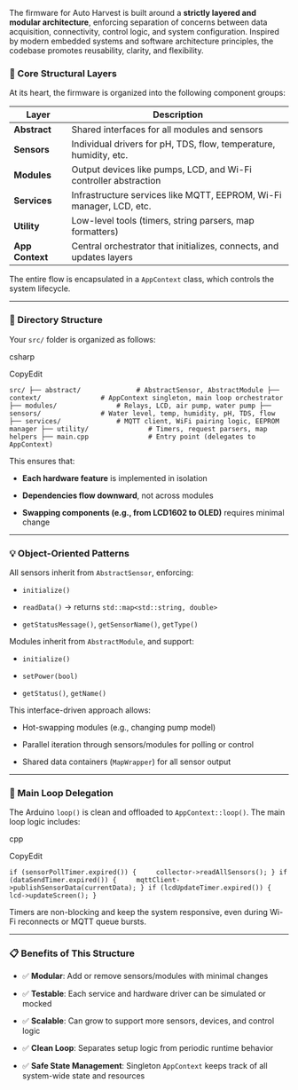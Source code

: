 The firmware for Auto Harvest is built around a **strictly layered and modular architecture**, enforcing separation of concerns between data acquisition, connectivity, control logic, and system configuration. Inspired by modern embedded systems and software architecture principles, the codebase promotes reusability, clarity, and flexibility.

### 🧱 Core Structural Layers

At its heart, the firmware is organized into the following component groups:

|Layer|Description|
|---|---|
|**Abstract**|Shared interfaces for all modules and sensors|
|**Sensors**|Individual drivers for pH, TDS, flow, temperature, humidity, etc.|
|**Modules**|Output devices like pumps, LCD, and Wi-Fi controller abstraction|
|**Services**|Infrastructure services like MQTT, EEPROM, Wi-Fi manager, LCD, etc.|
|**Utility**|Low-level tools (timers, string parsers, map formatters)|
|**App Context**|Central orchestrator that initializes, connects, and updates layers|

The entire flow is encapsulated in a `AppContext` class, which controls the system lifecycle.

---

### 📂 Directory Structure

Your `src/` folder is organized as follows:

csharp

CopyEdit

`src/ ├── abstract/              # AbstractSensor, AbstractModule ├── context/               # AppContext singleton, main loop orchestrator ├── modules/               # Relays, LCD, air pump, water pump ├── sensors/               # Water level, temp, humidity, pH, TDS, flow ├── services/              # MQTT client, WiFi pairing logic, EEPROM manager ├── utility/               # Timers, request parsers, map helpers ├── main.cpp               # Entry point (delegates to AppContext)`

This ensures that:

- **Each hardware feature** is implemented in isolation
    
- **Dependencies flow downward**, not across modules
    
- **Swapping components (e.g., from LCD1602 to OLED)** requires minimal change
    

---

### 💡 Object-Oriented Patterns

All sensors inherit from `AbstractSensor`, enforcing:

- `initialize()`
    
- `readData()` → returns `std::map<std::string, double>`
    
- `getStatusMessage()`, `getSensorName()`, `getType()`
    

Modules inherit from `AbstractModule`, and support:

- `initialize()`
    
- `setPower(bool)`
    
- `getStatus()`, `getName()`
    

This interface-driven approach allows:

- Hot-swapping modules (e.g., changing pump model)
    
- Parallel iteration through sensors/modules for polling or control
    
- Shared data containers (`MapWrapper`) for all sensor output
    

---

### 🔁 Main Loop Delegation

The Arduino `loop()` is clean and offloaded to `AppContext::loop()`. The main loop logic includes:

cpp

CopyEdit

`if (sensorPollTimer.expired()) {     collector->readAllSensors(); } if (dataSendTimer.expired()) {     mqttClient->publishSensorData(currentData); } if (lcdUpdateTimer.expired()) {     lcd->updateScreen(); }`

Timers are non-blocking and keep the system responsive, even during Wi-Fi reconnects or MQTT queue bursts.

---

### 📋 Benefits of This Structure

- ✅ **Modular**: Add or remove sensors/modules with minimal changes
    
- ✅ **Testable**: Each service and hardware driver can be simulated or mocked
    
- ✅ **Scalable**: Can grow to support more sensors, devices, and control logic
    
- ✅ **Clean Loop**: Separates setup logic from periodic runtime behavior
    
- ✅ **Safe State Management**: Singleton `AppContext` keeps track of all system-wide state and resources